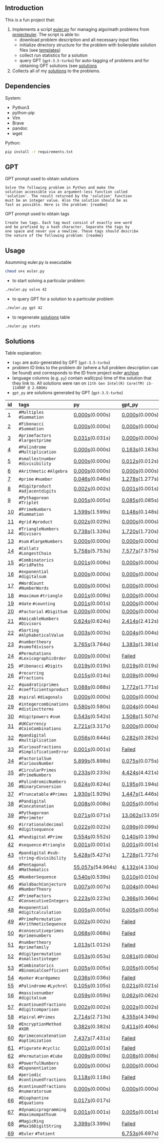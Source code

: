 ## Introduction
This is a fun project that:

1. Implements a script [euler.py](euler.py) for managing algo/math problems from [projecteuler](https://projecteuler.net/archives). The script is able to: 
    - download problem description and all necessary input files 
    - initialize directory structure for the problem with boilerplate solution
      files (see [templates](templates))
    - collect run statistics for a solution
    - query GPT (`gpt-3.5-turbo`) for auto-tagging of problems and for obtaining GPT solutions (see
      [solutions](#Solutions)
2. Collects all of my [solutions](#Solutions) to the problems.

## Dependencies
System:
- Python3
- python-pip
- Vim
- Brave
- pandoc
- wget

Python:
```bash
pip install -r requirements.txt
```

## GPT

GPT prompt used to obtain solutions
```
Solve the following problem in Python and make the
solution accessible via an argument-less function called
'solution'. The result returned by the 'solution' function
must be an integer value. Also the solution should be as
fast as possible. Here is the problem: {readme}
```

GPT prompt used to obtain tags
```
Create two tags. Each tag must consist of exactly one word
and be prefixed by a hash character. Separate the tags by
one space and never use a newline. These tags should describe
the nature of the following problem: {readme}
```

## Usage
Asumming euler.py is executable
```bash
chmod u+x euler.py
```
- to start solving a particular problem:
```bash
./euler.py solve 42
```
- to query GPT for a solution to a particular problem
```bash
./euler.py gpt 42
```
- to regenerate [solutions](#Solutions) table
```bash
./euler.py stats
```

## Solutions

Table explanation:
- `tags` are auto-generated by GPT (`gpt-3.5-turbo`)
- problem ID links to the problem dir (where a full problem description can be
  found) and corresponds to the ID from project euler
  [archive](https://projecteuler.net/archives)
- language columns (e.g. `py`) contain wall(cpu) time of the
  solution that they link to. All solutions were ran on
  `11th Gen Intel(R) Core(TM) i5-11400F @ 2.60GHz` 
- `gpt_py` are solutions generated by GPT (`gpt-3.5-turbo`)

| id                         | tags                                       | py                                                   | gpt_py                                                   |
|:---------------------------|:-------------------------------------------|:-----------------------------------------------------|:---------------------------------------------------------|
| [1](problems/problem_001)  | `#Multiples` `#Summation`                  | [0.000s](problems/problem_001/solution.py)(0.000s)   | [0.000s](problems/problem_001/gpt_solution.py)(0.000s)   |
| [2](problems/problem_002)  | `#Fibonacci` `#Summation`                  | [0.000s](problems/problem_002/solution.py)(0.000s)   | [0.000s](problems/problem_002/gpt_solution.py)(0.000s)   |
| [3](problems/problem_003)  | `#primefactors` `#largestprime`            | [0.031s](problems/problem_003/solution.py)(0.031s)   | [0.000s](problems/problem_003/gpt_solution.py)(0.000s)   |
| [4](problems/problem_004)  | `#Palindrome` `#Multiplication`            | [0.000s](problems/problem_004/solution.py)(0.000s)   | [0.163s](problems/problem_004/gpt_solution.py)(0.163s)   |
| [5](problems/problem_005)  | `#smallestnumber` `#divisibility`          | [0.000s](problems/problem_005/solution.py)(0.000s)   | [0.012s](problems/problem_005/gpt_solution.py)(0.012s)   |
| [6](problems/problem_006)  | `#Arithmetic` `#Algebra`                   | [0.000s](problems/problem_006/solution.py)(0.000s)   | [0.000s](problems/problem_006/gpt_solution.py)(0.000s)   |
| [7](problems/problem_007)  | `#prime` `#number`                         | [0.046s](problems/problem_007/solution.py)(0.046s)   | [1.278s](problems/problem_007/gpt_solution.py)(1.277s)   |
| [8](problems/problem_008)  | `#digitproduct` `#adjacentdigits`          | [0.002s](problems/problem_008/solution.py)(0.002s)   | [0.001s](problems/problem_008/gpt_solution.py)(0.001s)   |
| [9](problems/problem_009)  | `#Pythagorean` `#Triplet`                  | [0.005s](problems/problem_009/solution.py)(0.005s)   | [0.085s](problems/problem_009/gpt_solution.py)(0.085s)   |
| [10](problems/problem_010) | `#PrimeNumbers` `#Summation`               | [1.599s](problems/problem_010/solution.py)(1.599s)   | [0.148s](problems/problem_010/gpt_solution.py)(0.148s)   |
| [11](problems/problem_011) | `#grid` `#product`                         | [0.002s](problems/problem_011/solution.py)(0.029s)   | [0.000s](problems/problem_011/gpt_solution.py)(0.000s)   |
| [12](problems/problem_012) | `#TriangleNumbers` `#Divisors`             | [0.738s](problems/problem_012/solution.py)(1.326s)   | [1.720s](problems/problem_012/gpt_solution.py)(1.720s)   |
| [13](problems/problem_013) | `#sum` `#largeNumbers`                     | [0.000s](problems/problem_013/solution.py)(0.000s)   | [0.000s](problems/problem_013/gpt_solution.py)(0.000s)   |
| [14](problems/problem_014) | `#Collatz` `#LongestChain`                 | [5.758s](problems/problem_014/solution.py)(5.753s)   | [7.577s](problems/problem_014/gpt_solution.py)(7.575s)   |
| [15](problems/problem_015) | `#Combinatorics` `#GridPaths`              | [0.001s](problems/problem_015/solution.py)(0.006s)   | [0.000s](problems/problem_015/gpt_solution.py)(0.000s)   |
| [16](problems/problem_016) | `#exponential` `#digitalsum`               | [0.000s](problems/problem_016/solution.py)(0.000s)   | [0.000s](problems/problem_016/gpt_solution.py)(0.000s)   |
| [17](problems/problem_017) | `#WordCount` `#NumberWords`                | [0.000s](problems/problem_017/solution.py)(0.000s)   | [0.000s](problems/problem_017/gpt_solution.py)(0.000s)   |
| [18](problems/problem_018) | `#maximum` `#triangle`                     | [0.001s](problems/problem_018/solution.py)(0.009s)   | [0.000s](problems/problem_018/gpt_solution.py)(0.000s)   |
| [19](problems/problem_019) | `#date` `#counting`                        | [0.001s](problems/problem_019/solution.py)(0.001s)   | [0.000s](problems/problem_019/gpt_solution.py)(0.000s)   |
| [20](problems/problem_020) | `#Factorial` `#DigitSum`                   | [0.000s](problems/problem_020/solution.py)(0.000s)   | [0.000s](problems/problem_020/gpt_solution.py)(0.000s)   |
| [21](problems/problem_021) | `#AmicableNumbers` `#Divisors`             | [0.624s](problems/problem_021/solution.py)(0.624s)   | [2.414s](problems/problem_021/gpt_solution.py)(2.412s)   |
| [22](problems/problem_022) | `#Sorting` `#AlphabeticalValue`            | [0.003s](problems/problem_022/solution.py)(0.003s)   | [0.004s](problems/problem_022/gpt_solution.py)(0.004s)   |
| [23](problems/problem_023) | `#numbertheory` `#sumofdivisors`           | [3.765s](problems/problem_023/solution.py)(3.764s)   | [1.383s](problems/problem_023/gpt_solution.py)(1.381s)   |
| [24](problems/problem_024) | `#Permutations` `#LexicographicOrder`      | [0.000s](problems/problem_024/solution.py)(0.000s)   | [Failed](problems/problem_024/gpt_solution.py)           |
| [25](problems/problem_025) | `#Fibonacci` `#Digits`                     | [0.019s](problems/problem_025/solution.py)(0.019s)   | [0.019s](problems/problem_025/gpt_solution.py)(0.019s)   |
| [26](problems/problem_026) | `#recurring` `#fractions`                  | [0.015s](problems/problem_026/solution.py)(0.014s)   | [0.009s](problems/problem_026/gpt_solution.py)(0.009s)   |
| [27](problems/problem_027) | `#quadraticprimes` `#coefficientsproduct`  | [0.088s](problems/problem_027/solution.py)(0.088s)   | [1.772s](problems/problem_027/gpt_solution.py)(1.771s)   |
| [28](problems/problem_028) | `#spiral` `#diagonals`                     | [0.000s](problems/problem_028/solution.py)(0.000s)   | [0.000s](problems/problem_028/gpt_solution.py)(0.000s)   |
| [29](problems/problem_029) | `#integercombinations` `#distinctterms`    | [0.580s](problems/problem_029/solution.py)(0.580s)   | [0.004s](problems/problem_029/gpt_solution.py)(0.004s)   |
| [30](problems/problem_030) | `#digitpowers` `#sum`                      | [0.543s](problems/problem_030/solution.py)(0.542s)   | [1.508s](problems/problem_030/gpt_solution.py)(1.507s)   |
| [31](problems/problem_031) | `#UKCurrency` `#CoinCombinations`          | [2.721s](problems/problem_031/solution.py)(3.317s)   | [0.000s](problems/problem_031/gpt_solution.py)(0.000s)   |
| [32](problems/problem_032) | `#pandigital` `#multiplication`            | [0.056s](problems/problem_032/solution.py)(0.644s)   | [0.282s](problems/problem_032/gpt_solution.py)(0.282s)   |
| [33](problems/problem_033) | `#CuriousFractions` `#SimplificationError` | [0.001s](problems/problem_033/solution.py)(0.001s)   | [Failed](problems/problem_033/gpt_solution.py)           |
| [34](problems/problem_034) | `#FactorialSum` `#CuriousNumber`           | [5.899s](problems/problem_034/solution.py)(5.898s)   | [0.075s](problems/problem_034/gpt_solution.py)(0.075s)   |
| [35](problems/problem_035) | `#CircularPrimes` `#PrimeNumbers`          | [0.233s](problems/problem_035/solution.py)(0.233s)   | [4.424s](problems/problem_035/gpt_solution.py)(4.421s)   |
| [36](problems/problem_036) | `#PalindromicNumbers` `#BinaryConversion`  | [0.624s](problems/problem_036/solution.py)(0.624s)   | [0.195s](problems/problem_036/gpt_solution.py)(0.194s)   |
| [37](problems/problem_037) | `#Truncatable` `#Primes`                   | [1.930s](problems/problem_037/solution.py)(1.929s)   | [1.447s](problems/problem_037/gpt_solution.py)(1.446s)   |
| [38](problems/problem_038) | `#Pandigital` `#Concatenation`             | [0.008s](problems/problem_038/solution.py)(0.008s)   | [0.005s](problems/problem_038/gpt_solution.py)(0.005s)   |
| [39](problems/problem_039) | `#Pythagorean` `#Perimeter`                | [0.071s](problems/problem_039/solution.py)(0.071s)   | [13.062s](problems/problem_039/gpt_solution.py)(13.058s) |
| [40](problems/problem_040) | `#irrationaldecimal` `#digitsequence`      | [0.022s](problems/problem_040/solution.py)(0.022s)   | [0.099s](problems/problem_040/gpt_solution.py)(0.099s)   |
| [41](problems/problem_041) | `#Pandigital` `#Prime`                     | [0.554s](problems/problem_041/solution.py)(0.552s)   | [0.140s](problems/problem_041/gpt_solution.py)(0.139s)   |
| [42](problems/problem_042) | `#sequence` `#triangle`                    | [0.001s](problems/problem_042/solution.py)(0.001s)   | [0.001s](problems/problem_042/gpt_solution.py)(0.001s)   |
| [43](problems/problem_043) | `#pandigital` `#sub-string-divisibility`   | [5.428s](problems/problem_043/solution.py)(5.427s)   | [1.728s](problems/problem_043/gpt_solution.py)(1.727s)   |
| [44](problems/problem_044) | `#Pentagonal` `#Mathematics`               | [55.057s](problems/problem_044/solution.py)(54.964s) | [4.132s](problems/problem_044/gpt_solution.py)(4.130s)   |
| [45](problems/problem_045) | `#NumberSequence`                          | [0.540s](problems/problem_045/solution.py)(0.539s)   | [0.010s](problems/problem_045/gpt_solution.py)(0.010s)   |
| [46](problems/problem_046) | `#GoldbachConjecture` `#NumberTheory`      | [0.007s](problems/problem_046/solution.py)(0.007s)   | [0.004s](problems/problem_046/gpt_solution.py)(0.004s)   |
| [47](problems/problem_047) | `#PrimeFactors` `#ConsecutiveIntegers`     | [0.223s](problems/problem_047/solution.py)(0.223s)   | [0.366s](problems/problem_047/gpt_solution.py)(0.366s)   |
| [48](problems/problem_048) | `#exponential` `#digitcalculation`         | [0.005s](problems/problem_048/solution.py)(0.005s)   | [0.005s](problems/problem_048/gpt_solution.py)(0.005s)   |
| [49](problems/problem_049) | `#PrimePermutation` `#ArithmeticSequence`  | [0.002s](problems/problem_049/solution.py)(0.002s)   | [Failed](problems/problem_049/gpt_solution.py)           |
| [50](problems/problem_050) | `#consecutiveprimes` `#primenumbers`       | [0.068s](problems/problem_050/solution.py)(0.068s)   | [Failed](problems/problem_050/gpt_solution.py)           |
| [51](problems/problem_051) | `#numbertheory` `#primefamily`             | [1.013s](problems/problem_051/solution.py)(1.012s)   | [Failed](problems/problem_051/gpt_solution.py)           |
| [52](problems/problem_052) | `#digitpermutation` `#smallestinteger`     | [0.053s](problems/problem_052/solution.py)(0.053s)   | [0.081s](problems/problem_052/gpt_solution.py)(0.080s)   |
| [53](problems/problem_053) | `#Combinatorics` `#BinomialCoefficient`    | [0.005s](problems/problem_053/solution.py)(0.005s)   | [0.005s](problems/problem_053/gpt_solution.py)(0.005s)   |
| [54](problems/problem_054) | `#poker` `#cardgames`                      | [0.036s](problems/problem_054/solution.py)(0.036s)   | [Failed](problems/problem_054/gpt_solution.py)           |
| [55](problems/problem_055) | `#Palindrome` `#Lychrel`                   | [0.105s](problems/problem_055/solution.py)(0.105s)   | [0.021s](problems/problem_055/gpt_solution.py)(0.021s)   |
| [56](problems/problem_056) | `#massivenumber` `#digitalsum`             | [0.059s](problems/problem_056/solution.py)(0.059s)   | [0.062s](problems/problem_056/gpt_solution.py)(0.062s)   |
| [57](problems/problem_057) | `#continuedfractions` `#digitcomparison`   | [0.002s](problems/problem_057/solution.py)(0.002s)   | [0.002s](problems/problem_057/gpt_solution.py)(0.002s)   |
| [58](problems/problem_058) | `#Spiral` `#Primes`                        | [2.714s](problems/problem_058/solution.py)(2.713s)   | [4.355s](problems/problem_058/gpt_solution.py)(4.349s)   |
| [59](problems/problem_059) | `#EncryptionMethod` `#XOR`                 | [0.382s](problems/problem_059/solution.py)(0.382s)   | [0.411s](problems/problem_059/gpt_solution.py)(0.406s)   |
| [60](problems/problem_060) | `#primeconcatenation` `#optimization`      | [7.437s](problems/problem_060/solution.py)(7.431s)   | [Failed](problems/problem_060/gpt_solution.py)           |
| [61](problems/problem_061) | `#figurate` `#cyclic`                      | [0.001s](problems/problem_061/solution.py)(0.001s)   | [Failed](problems/problem_061/gpt_solution.py)           |
| [62](problems/problem_062) | `#Permutation` `#Cube`                     | [0.009s](problems/problem_062/solution.py)(0.009s)   | [0.008s](problems/problem_062/gpt_solution.py)(0.008s)   |
| [63](problems/problem_063) | `#PowerfulNumbers` `#Exponentiation`       | [0.000s](problems/problem_063/solution.py)(0.000s)   | [0.000s](problems/problem_063/gpt_solution.py)(0.000s)   |
| [64](problems/problem_064) | `#periodic` `#continuedfractions`          | [0.118s](problems/problem_064/solution.py)(0.118s)   | [Failed](problems/problem_064/gpt_solution.py)           |
| [65](problems/problem_065) | `#continuedfractions` `#numeratorsum`      | [0.000s](problems/problem_065/solution.py)(0.000s)   | [0.000s](problems/problem_065/gpt_solution.py)(0.000s)   |
| [66](problems/problem_066) | `#Diophantine` `#Equations`                | [0.017s](problems/problem_066/solution.py)(0.017s)   |                                                          |
| [67](problems/problem_067) | `#dynamicprogramming` `#maximumpathsum`    | [0.001s](problems/problem_067/solution.py)(0.001s)   | [0.005s](problems/problem_067/gpt_solution.py)(0.001s)   |
| [68](problems/problem_068) | `#MagicRing` `#Max16DigitString`           | [3.399s](problems/problem_068/solution.py)(3.399s)   | [Failed](problems/problem_068/gpt_solution.py)           |
| [69](problems/problem_069) | `#Euler` `#Totient`                        |                                                      | [6.753s](problems/problem_069/gpt_solution.py)(6.697s)   |